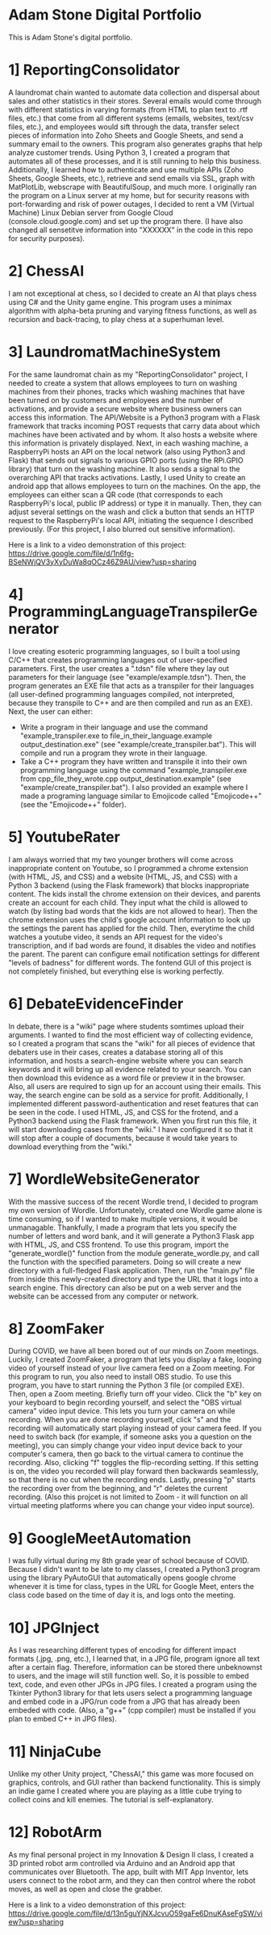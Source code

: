 # Adam Stone Digital Portfolio
This is Adam Stone's digital portfolio.

# 1] ReportingConsolidator

A laundromat chain wanted to automate data collection and dispersal about sales and other statistics in their stores. Several emails would come through with different statistics in varying formats (from HTML to plan text to .rtf files, etc.) that come from all different systems (emails, websites, text/csv files, etc.), and employees would sift through the data, transfer select pieces of information into Zoho Sheets and Google Sheets, and send a summary email to the owners. This program also generates graphs that help analyze customer trends. Using Python 3, I created a program that automates all of these processes, and it is still running to help this business. Additionally, I learned how to authenticate and use multiple APIs (Zoho Sheets, Google Sheets, etc.), retrieve and send emails via SSL, graph with MatPlotLib, webscrape with BeautifulSoup, and much more. I originally ran the program on a Linux server at my home, but for security reasons with port-forwarding and risk of power outages, I decided to rent a VM (Virtual Machine) Linux Debian server from Google Cloud (console.cloud.google.com) and set up the program there. (I have also changed all sensetitve information into "XXXXXX" in the code in this repo for security purposes).

# 2] ChessAI

I am not exceptional at chess, so I decided to create an AI that plays chess using C# and the Unity game engine. This program uses a minimax algorithm with alpha-beta pruning and varying fitness functions, as well as recursion and back-tracing, to play chess at a superhuman level.

# 3] LaundromatMachineSystem

For the same laundromat chain as my "ReportingConsolidator" project, I needed to create a system that allows employees to turn on washing machines from their phones, tracks which washing machines that have been turned on by customers and employees and the number of activations, and provide a secure website where business owners can access this information. The API/Website is a Python3 program with a Flask framework that tracks incoming POST requests that carry data about which machines have been activated and by whom. It also hosts a website where this information is privately displayed. Next, in each washing machine, a RaspberryPi hosts an API on the local network (also using Python3 and Flask) that sends out signals to various GPIO ports (using the RPi.GPIO library) that turn on the washing machine. It also sends a signal to the overarching API that tracks activations. Lastly, I used Unity to create an android app that allows employees to turn on the machines. On the app, the employees can either scan a QR code (that corresponds to each RaspberryPi's local, public IP address) or type it in manually. Then, they can adjust several settings on the wash and click a button that sends an HTTP request to the RaspberryPi's local API, initiating the sequence I described previously. (For this project, I also blurred out sensitive information).

Here is a link to a video demonstration of this project: https://drive.google.com/file/d/1n6fg-BSeNWjQV3yXyDuWa8qOCz46Z9AU/view?usp=sharing

# 4] ProgrammingLanguageTranspilerGenerator

I love creating esoteric programming languages, so I built a tool using C/C++ that creates programming languages out of user-specified parameters. First, the user creates a ".tdsn" file where they lay out parameters for their language (see "example/example.tdsn"). Then, the program generates an EXE file that acts as a transpiler for their languages (all user-defined programming languages compiled, not interpreted, because they transpile to C++ and are then compiled and run as an EXE). Next, the user can either:
- Write a program in their language and use the command "example_transpiler.exe to file_in_their_language.example output_destination.exe" (see "example/create_transpiler.bat"). This will compile and run a program they wrote in their language.
- Take a C++ program they have written and transpile it into their own programming language using the command "example_transpiler.exe from cpp_file_they_wrote.cpp output_destination.example" (see "example/create_transpiler.bat").
I also provided an example where I made a programing language similar to Emojicode called "Emojicode++" (see the "Emojicode++" folder).

# 5] YoutubeRater

I am always worried that my two younger brothers will come across inappropriate content on Youtube, so I programmed a chrome extension (with HTML, JS, and CSS) and a website (HTML, JS, and CSS) with a Python 3 backend (using the Flask framework) that blocks inappropriate content. The kids install the chrome extension on their devices, and parents create an account for each child. They input what the child is allowed to watch (by listing bad words that the kids are not allowed to hear). Then the chrome extension uses the child's google account information to look up the settings the parent has applied for the child. Then, everytime the child watches a youtube video, it sends an API request for the video's transcription, and if bad words are found, it disables the video and notifies the parent. The parent can configure email notification settings for different "levels of badness" for different words. The fontend GUI of this project is not completely finished, but everything else is working perfectly.

# 6] DebateEvidenceFinder

In debate, there is a "wiki" page where students somtimes upload their arguments. I wanted to find the most efficient way of collecting evidence, so I created a program that scans the "wiki" for all pieces of evidence that debaters use in their cases, creates a database storing all of this information, and hosts a search-engine website where you can search keywords and it will bring up all evidence related to your search. You can then download this evidence as a word file or preview it in the browser. Also, all users are required to sign up for an account using their emails. This way, the search engine can be sold as a service for profit. Additionally, I implemented different password-authentication and reset features that can be seen in the code. I used HTML, JS, and CSS for the frotend, and a Python3 backend using the Flask framework. 
When you first run this file, it will start downloading cases from the "wiki." I have configured it so that it will stop after a couple of documents, because it would take years to download everything from the "wiki."

# 7] WordleWebsiteGenerator

With the massive success of the recent Wordle trend, I decided to program my own version of Wordle. Unfortunately, created one Wordle game alone is time consuming, so if I wanted to make multiple versions, it would be unmanagable. Thankfully, I made a program that lets you specify the number of letters and word bank, and it will generate a Python3 Flask app with HTML, JS, and CSS frontend. To use this program, import the "generate_wordle()" function from the module generate_wordle.py, and call the function with the specified parameters. Doing so will create a new directory with a full-fledged Flask application. Then, run the "main.py" file from inside this newly-created directory and type the URL that it logs into a search engine. This directory can also be put on a web server and the website can be accessed from any computer or network.

# 8] ZoomFaker

During COVID, we have all been bored out of our minds on Zoom meetings. Luckily, I created ZoomFaker, a program that lets you display a fake, looping video of yourself instead of your live camera feed on a Zoom meeting. For this program to run, you also need to install OBS studio. To use this program, you have to start running the Python 3 file (or compiled EXE). Then, open a Zoom meeting. Briefly turn off your video. Click the "b" key on your keyboard to begin recording yourself, and select the "OBS virtual camera" video input device. This lets you turn your camera on while recording. When you are done recording yourself, click "s" and the recording will automatically start playing instead of your camera feed. If you need to switch back (for example, if someone asks you a question on the meeting), you can simply change your video input device back to your computer's camera, then go back to the virtual camera to continue the recording. Also, clicking "f" toggles the flip-recording setting. If this setting is on, the video you recorded will play forward then backwards seamlessly, so that there is no cut when the recording ends. Lastly, pressing "p" starts the recording over from the beginning, and "r" deletes the current recording. (Also this projcet is not limited to Zoom - it will function on all virtual meeting platforms where you can change your video input source).

# 9] GoogleMeetAutomation

I was fully virtual during my 8th grade year of school because of COVID. Because I didn't want to be late to my classes, I created a Python3 program using the library PyAutoGUI that automatically opens google chrome whenever it is time for class, types in the URL for Google Meet, enters the class code based on the time of day it is, and logs onto the meeting.

# 10] JPGInject

As I was researching different types of encoding for different impact formats (.jpg, .png, etc.), I learned that, in a JPG file, program ignore all text after a certain flag. Therefore, information can be stored there unbeknownst to users, and the image will still function well. So, it is possible to embed text, code, and even other JPGs in JPG files. I created a program using the Tkinter Python3 library for that lets users select a programming language and embed code in a JPG/run code from a JPG that has already been embeded with code. (Also, a "g++" (cpp compiler) must be installed if you plan to embed C++ in JPG files).

# 11] NinjaCube

Unlike my other Unity project, "ChessAI," this game was more focused on graphics, controls, and GUI rather than backend functionality. This is simply an indie game I created where you are playing as a little cube trying to collect coins and kill enemies. The tutorial is self-explanatory.

# 12] RobotArm

As my final personal project in my Innovation & Design II class, I created a 3D printed robot arm controlled via Arduino and an Android app that communicates over Bluetooth. The app, built with MIT App Inventor, lets users connect to the robot arm, and they can then control where the robot moves, as well as open and close the grabber.

Here is a link to a video demonstration of this project: https://drive.google.com/file/d/13n5guYjNXJcvuO59gaFe6DnuKAseFgSW/view?usp=sharing
